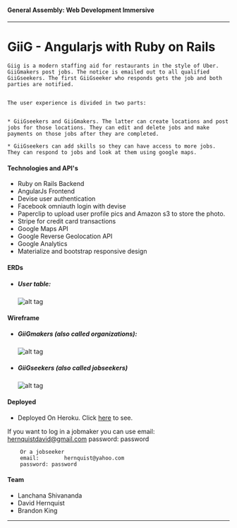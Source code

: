 #### General Assembly: Web Development Immersive
---
# GiiG - Angularjs with Ruby on Rails
    Giig is a modern staffing aid for restaurants in the style of Uber. GiiGmakers post jobs. The notice is emailed out to all qualified GiiGseekers. The first GiiGseeker who responds gets the job and both parties are notified.


    The user experience is divided in two parts:


    * GiiGseekers and GiiGmakers. The latter can create locations and post jobs for those locations. They can edit and delete jobs and make payments on those jobs after they are completed.

    * GiiGseekers can add skills so they can have access to more jobs. They can respond to jobs and look at them using google maps.

#### Technologies and API's
* Ruby on Rails Backend
* AngularJs Frontend
* Devise user authentication
* Facebook omniauth login with devise
* Paperclip to upload user profile pics and Amazon s3 to store the photo.
* Stripe for credit card transactions
* Google Maps API
* Google Reverse Geolocation API
* Google Analytics
* Materialize and bootstrap responsive design

#### ERDs
* ##### User table:
    ![alt tag](https://raw.githubusercontent.com/lanchana/GIIG/master/ERD/giig_erd.png)


#### Wireframe
* ##### GiiGmakers (also called organizations):

    ![alt tag](https://raw.githubusercontent.com/lanchana/GIIG/master/wireframes/Organization_wireframes.png)
* ##### GiiGseekers (also called jobseekers)

    ![alt tag](https://raw.githubusercontent.com/lanchana/GIIG/master/wireframes/JobSeeker_wireframes.png)

#### Deployed
* Deployed On Heroku. Click [here](https://pure-reaches-61040.herokuapp.com/) to see.

 If you want to log in a jobmaker you can use
        email:        hernquistdavid@gmail.com
        password: password

        Or a jobseeker
        email:        hernquist@yahoo.com
        password: password

#### Team
* Lanchana Shivananda
* David Hernquist
* Brandon King

---

